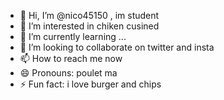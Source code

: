 - 👋 Hi, I’m @nico45150 , im student
- 👀 I’m interested in chiken cusined
- 🌱 I’m currently learning ...
- 💞️ I’m looking to collaborate on twitter and insta
- 📫 How to reach me now
- 😄 Pronouns: poulet ma
- ⚡ Fun fact: i love burger and chips

<!---
nico45150/nico45150 is a ✨ special ✨ repository because its `README.md` (this file) appears on your GitHub profile.
You can click the Preview link to take a look at your changes.
--->
